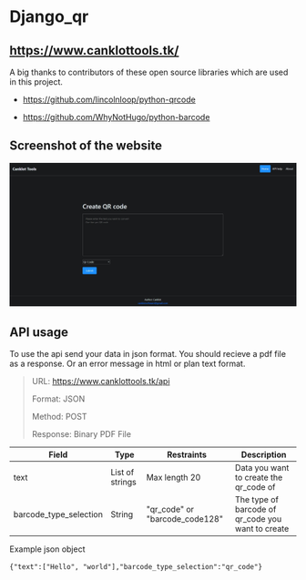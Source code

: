 # Django_qr

## https://www.canklottools.tk/

A big thanks to contributors of these open source libraries which are used in this project.

- https://github.com/lincolnloop/python-qrcode

- https://github.com/WhyNotHugo/python-barcode

## Screenshot of the website

![front end screen shot](https://github.com/canklot/Django_qr/blob/master/front_end.jpg?raw=true)

## API usage

To use the api send your data in json format. You should recieve a pdf file as a response. Or an error message in html or plan text format.

> URL: https://www.canklottools.tk/api
>
> Format: JSON
>
> Method: POST
>
> Response: Binary PDF File

| Field                  | Type            | Restraints                     | Description                                       |
| ---------------------- | --------------- | ------------------------------ | ------------------------------------------------- |
| text                   | List of strings | Max length 20                  | Data you want to create the qr_code of            |
| barcode_type_selection | String          | "qr_code" or "barcode_code128" | The type of barcode of qr_code you want to create |

Example json object

    {"text":["Hello", "world"],"barcode_type_selection":"qr_code"}
